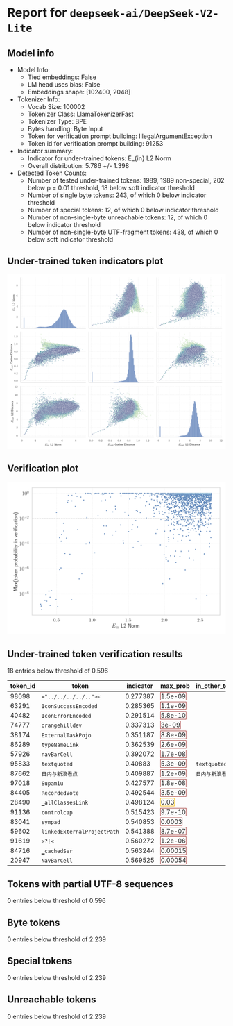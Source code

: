 # Report for `deepseek-ai/DeepSeek-V2-Lite`

## Model info

* Model Info: 
  * Tied embeddings: False
  * LM head uses bias: False
  * Embeddings shape: [102400, 2048]
* Tokenizer Info: 
  * Vocab Size: 100002
  * Tokenizer Class: LlamaTokenizerFast
  * Tokenizer Type: BPE
  * Bytes handling: Byte Input
  * Token for verification prompt building: IllegalArgumentException
  * Token id for verification prompt building: 91253
* Indicator summary: 
  * Indicator for under-trained tokens: E_{in} L2 Norm
  * Overall distribution: 5.786 +/- 1.398
* Detected Token Counts: 
  * Number of tested under-trained tokens: 1989, 1989 non-special, 202 below p = 0.01 threshold, 18 below soft indicator threshold
  * Number of single byte tokens: 243, of which 0 below indicator threshold
  * Number of special tokens: 12, of which 0 below indicator threshold
  * Number of non-single-byte unreachable tokens: 12, of which 0 below indicator threshold
  * Number of non-single-byte UTF-fragment tokens:  438, of which 0 below soft indicator threshold

## Under-trained token indicators plot
![Indicators scatter plots](../indicators_pairplot_byid/deepseek_ai_DeepSeek_V2_Lite.png)

## Verification plot
![Verification plot](../verifications_scatterplot/deepseek_ai_DeepSeek_V2_Lite.png)

## Under-trained token verification results
18 entries below threshold of 0.596

|   token_id | token                                 |   indicator | max_prob                                                         | in_other_tokens                |
|------------|---------------------------------------|-------------|------------------------------------------------------------------|--------------------------------|
|      98098 | ````` ="../../../../..">< `````       |    0.277387 | <span style='border: 1px solid rgb(169, 68, 66);'>1.5e-09</span> |                                |
|      63291 | ````` IconSuccessEncoded `````        |    0.285365 | <span style='border: 1px solid rgb(169, 68, 66);'>1.1e-09</span> |                                |
|      40482 | ````` IconErrorEncoded `````          |    0.291514 | <span style='border: 1px solid rgb(169, 68, 66);'>5.8e-10</span> |                                |
|      74777 | ````` orangehilldev `````             |    0.337313 | <span style='border: 1px solid rgb(169, 68, 66);'>3e-09</span>   |                                |
|      38174 | ````` ExternalTaskPojo `````          |    0.351187 | <span style='border: 1px solid rgb(169, 68, 66);'>8.8e-09</span> |                                |
|      86289 | ````` typeNameLink `````              |    0.362539 | <span style='border: 1px solid rgb(169, 68, 66);'>2.6e-09</span> |                                |
|      57926 | ````` navBarCell `````                |    0.392072 | <span style='border: 1px solid rgb(169, 68, 66);'>1.7e-08</span> |                                |
|      95833 | ````` textquoted `````                |    0.40883  | <span style='border: 1px solid rgb(169, 68, 66);'>5.3e-09</span> | ````` textquotedbl `````       |
|      87662 | ````` 日内与新浪看点 `````            |    0.409887 | <span style='border: 1px solid rgb(169, 68, 66);'>1.2e-09</span> | ````` 日内与新浪看点联系 ````` |
|      97018 | ````` Supamiu `````                   |    0.427577 | <span style='border: 1px solid rgb(169, 68, 66);'>1.8e-08</span> |                                |
|      84405 | ````` RecordedVote `````              |    0.492544 | <span style='border: 1px solid rgb(169, 68, 66);'>3.5e-09</span> |                                |
|      28490 | ````` ▁allClassesLink `````           |    0.498124 | <span style='border: 1px solid rgb(251, 189, 8);'>0.03</span>    |                                |
|      91136 | ````` controlcap `````                |    0.515423 | <span style='border: 1px solid rgb(169, 68, 66);'>9.7e-10</span> |                                |
|      83041 | ````` sympad `````                    |    0.540853 | <span style='border: 1px solid rgb(169, 68, 66);'>0.0003</span>  |                                |
|      59602 | ````` linkedExternalProjectPath ````` |    0.541388 | <span style='border: 1px solid rgb(169, 68, 66);'>8.7e-07</span> |                                |
|      91619 | ````` >?[< `````                      |    0.560272 | <span style='border: 1px solid rgb(169, 68, 66);'>1.2e-06</span> |                                |
|      84716 | ````` ▁cachedSer `````                |    0.563244 | <span style='border: 1px solid rgb(169, 68, 66);'>0.00015</span> |                                |
|      20947 | ````` NavBarCell `````                |    0.569525 | <span style='border: 1px solid rgb(169, 68, 66);'>0.00054</span> |                                |


## Tokens with partial UTF-8 sequences
0 entries below threshold of 0.596




## Byte tokens
0 entries below threshold of 2.239




## Special tokens
0 entries below threshold of 2.239




## Unreachable tokens
0 entries below threshold of 2.239



